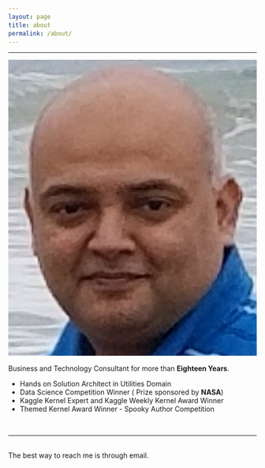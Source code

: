 ```yaml
---
layout: page
title: about
permalink: /about/
---
```

<span class="contacticon center">
	<a href="mailto:ambarish.ganguly@gmail.com"><i class="fa fa-envelope-square"></i></a>
	<a href="https://github.com/ambarishg" target="_blank"><i class="fa fa-github-square"></i></a>
	<a href="https://www.linkedin.com/in/ambarish-ganguly/" target="_blank"><i class="fa fa-linkedin-square"></i></a>
	<a href="https://www.facebook.com/machinelearningfun/" target="_blank"><i class="fa fa-facebook-square"></i></a>
	<a href="https://twitter.com/a_ganguly" target="_blank"><i class="fa fa-twitter-square"></i></a>
</span>

<hr>
<img class="col one right" src="/img/prof_pic.jpg">



Business and Technology Consultant for more than **Eighteen Years**.     

* Hands on Solution Architect in Utilities Domain           
* Data Science Competition Winner ( Prize sponsored by **NASA**)             
* Kaggle Kernel Expert and Kaggle Weekly Kernel Award Winner             
* Themed Kernel Award Winner - Spooky Author Competition          

<br/>
<hr/>
<br/>


<div class="col three caption">
	The best way to reach me is through email.
</div>

